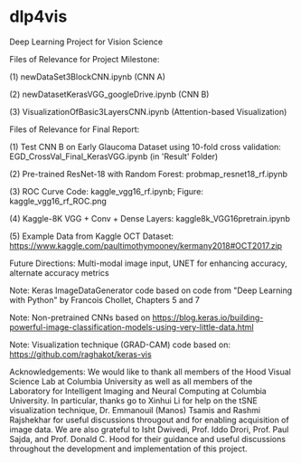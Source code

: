 # dlp4vis
Deep Learning Project for Vision Science

Files of Relevance for Project Milestone:

(1) newDataSet3BlockCNN.ipynb (CNN A)

(2) newDatasetKerasVGG_googleDrive.ipynb (CNN B)

(3) VisualizationOfBasic3LayersCNN.ipynb (Attention-based Visualization)


Files of Relevance for Final Report:

(1) Test CNN B on Early Glaucoma Dataset using 10-fold cross validation: EGD_CrossVal_Final_KerasVGG.ipynb (in 'Result' Folder)

(2) Pre-trained ResNet-18 with Random Forest: probmap_resnet18_rf.ipynb

(3) ROC Curve Code: kaggle_vgg16_rf.ipynb; Figure: kaggle_vgg16_rf_ROC.png

(4) Kaggle-8K VGG + Conv + Dense Layers: kaggle8k_VGG16pretrain.ipynb

(5) Example Data from Kaggle OCT Dataset: https://www.kaggle.com/paultimothymooney/kermany2018#OCT2017.zip

Future Directions: Multi-modal image input, UNET for enhancing accuracy, alternate accuracy metrics

Note: Keras ImageDataGenerator code based on code from "Deep Learning with Python" by Francois Chollet, Chapters 5 and 7

Note: Non-pretrained CNNs based on https://blog.keras.io/building-powerful-image-classification-models-using-very-little-data.html

Note: Visualization technique (GRAD-CAM) code based on: https://github.com/raghakot/keras-vis

Acknowledgements: We would like to thank all members of the Hood Visual Science Lab at Columbia University as well as all members of the Laboratory for Intelligent Imaging and Neural Computing at Columbia University. In particular, thanks go to Xinhui Li for help on the tSNE visualization technique, Dr. Emmanouil (Manos) Tsamis and Rashmi Rajshekhar for useful discussions througout and for enabling acquisition of image data. We are also grateful to Isht Dwivedi, Prof. Iddo Drori, Prof. Paul Sajda, and Prof. Donald C. Hood for their guidance and useful discussions throughout the development and implementation of this project.
